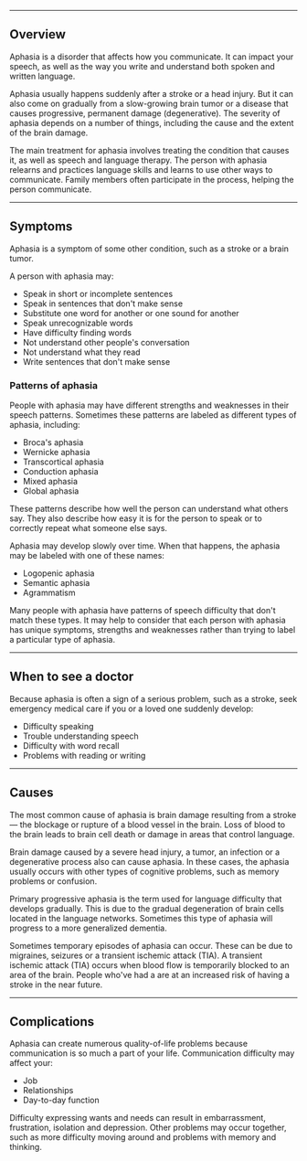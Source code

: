 * * *

Overview
--------

Aphasia is a disorder that affects how you communicate. It can impact your speech, as well as the way you write and understand both spoken and written language.

Aphasia usually happens suddenly after a stroke or a head injury. But it can also come on gradually from a slow-growing brain tumor or a disease that causes progressive, permanent damage (degenerative). The severity of aphasia depends on a number of things, including the cause and the extent of the brain damage.

The main treatment for aphasia involves treating the condition that causes it, as well as speech and language therapy. The person with aphasia relearns and practices language skills and learns to use other ways to communicate. Family members often participate in the process, helping the person communicate.

* * *

Symptoms
--------

Aphasia is a symptom of some other condition, such as a stroke or a brain tumor.

A person with aphasia may:

*   Speak in short or incomplete sentences
*   Speak in sentences that don't make sense
*   Substitute one word for another or one sound for another
*   Speak unrecognizable words
*   Have difficulty finding words
*   Not understand other people's conversation
*   Not understand what they read
*   Write sentences that don't make sense

### Patterns of aphasia

People with aphasia may have different strengths and weaknesses in their speech patterns. Sometimes these patterns are labeled as different types of aphasia, including:

*   Broca's aphasia
*   Wernicke aphasia
*   Transcortical aphasia
*   Conduction aphasia
*   Mixed aphasia
*   Global aphasia

These patterns describe how well the person can understand what others say. They also describe how easy it is for the person to speak or to correctly repeat what someone else says.

Aphasia may develop slowly over time. When that happens, the aphasia may be labeled with one of these names:

*   Logopenic aphasia
*   Semantic aphasia
*   Agrammatism

Many people with aphasia have patterns of speech difficulty that don't match these types. It may help to consider that each person with aphasia has unique symptoms, strengths and weaknesses rather than trying to label a particular type of aphasia.


* * *

When to see a doctor
--------------------

Because aphasia is often a sign of a serious problem, such as a stroke, seek emergency medical care if you or a loved one suddenly develop:

*   Difficulty speaking
*   Trouble understanding speech
*   Difficulty with word recall
*   Problems with reading or writing


* * *

Causes
------

The most common cause of aphasia is brain damage resulting from a stroke — the blockage or rupture of a blood vessel in the brain. Loss of blood to the brain leads to brain cell death or damage in areas that control language.

Brain damage caused by a severe head injury, a tumor, an infection or a degenerative process also can cause aphasia. In these cases, the aphasia usually occurs with other types of cognitive problems, such as memory problems or confusion.

Primary progressive aphasia is the term used for language difficulty that develops gradually. This is due to the gradual degeneration of brain cells located in the language networks. Sometimes this type of aphasia will progress to a more generalized dementia.

Sometimes temporary episodes of aphasia can occur. These can be due to migraines, seizures or a transient ischemic attack (TIA). A transient ischemic attack (TIA) occurs when blood flow is temporarily blocked to an area of the brain. People who've had a are at an increased risk of having a stroke in the near future.


* * *

Complications
-------------

Aphasia can create numerous quality-of-life problems because communication is so much a part of your life. Communication difficulty may affect your:

*   Job
*   Relationships
*   Day-to-day function

Difficulty expressing wants and needs can result in embarrassment, frustration, isolation and depression. Other problems may occur together, such as more difficulty moving around and problems with memory and thinking.

